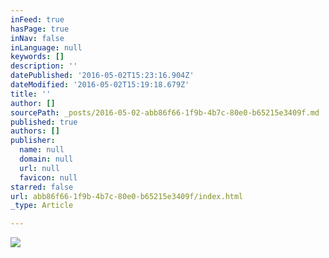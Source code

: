 ```yaml
---
inFeed: true
hasPage: true
inNav: false
inLanguage: null
keywords: []
description: ''
datePublished: '2016-05-02T15:23:16.904Z'
dateModified: '2016-05-02T15:19:18.679Z'
title: ''
author: []
sourcePath: _posts/2016-05-02-abb86f66-1f9b-4b7c-80e0-b65215e3409f.md
published: true
authors: []
publisher:
  name: null
  domain: null
  url: null
  favicon: null
starred: false
url: abb86f66-1f9b-4b7c-80e0-b65215e3409f/index.html
_type: Article

---
```

![](https://the-grid-user-content.s3-us-west-2.amazonaws.com/da094cc7-52f6-4f73-b494-35ee254a37d2.jpg)